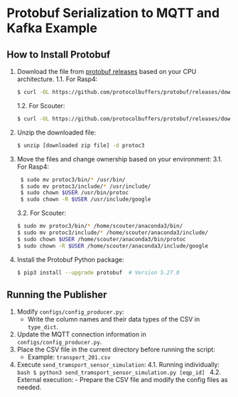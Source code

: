 # Protobuf Serialization to MQTT and Kafka Example

## How to Install Protobuf

1. Download the file from [protobuf releases](https://github.com/protocolbuffers/protobuf/releases) based on your CPU architecture.
    1.1. For Rasp4:  
   ```bash
   $ curl -OL https://github.com/protocolbuffers/protobuf/releases/download/v27.0/protoc-27.0-linux-aarch_64.zip
   ```
    1.2. For Scouter:  
   ```bash
   $ curl -OL https://github.com/protocolbuffers/protobuf/releases/download/v27.0/protoc-27.0-linux-x86_64.zip
   ```
2. Unzip the downloaded file:
    ```bash
    $ unzip [downloaded zip file] -d protoc3
    ```
3. Move the files and change ownership based on your environment:
    3.1. For Rasp4:
   ```bash
    $ sudo mv protoc3/bin/* /usr/bin/
    $ sudo mv protoc3/include/* /usr/include/
    $ sudo chown $USER /usr/bin/protoc
    $ sudo chown -R $USER /usr/include/google
    ```
    3.2. For Scouter:
    ```bash
    $ sudo mv protoc3/bin/* /home/scouter/anaconda3/bin/
    $ sudo mv protoc3/include/* /home/scouter/anaconda3/include/
    $ sudo chown $USER /home/scouter/anaconda3/bin/protoc
    $ sudo chown -R $USER /home/scouter/anaconda3/include/google
    ```
4. Install the Protobuf Python package:
    ```bash
    $ pip3 install --upgrade protobuf  # Version 5.27.0
    ```

## Running the Publisher

1. Modify `configs/config_producer.py`:
    - Write the column names and their data types of the CSV in `type_dict`.
2. Update the MQTT connection information in `configs/config_producer.py`.
3. Place the CSV file in the current directory before running the script:
    - Example: `transport_201.csv`
4. Execute `send_tramsport_sensor_simulation`:
    4.1. Running individually:
        ```bash
        $ python3 send_tramsport_sensor_simulation.py [eqp_id]
        ```
    4.2. External execution:
        - Prepare the CSV file and modify the config files as needed.
